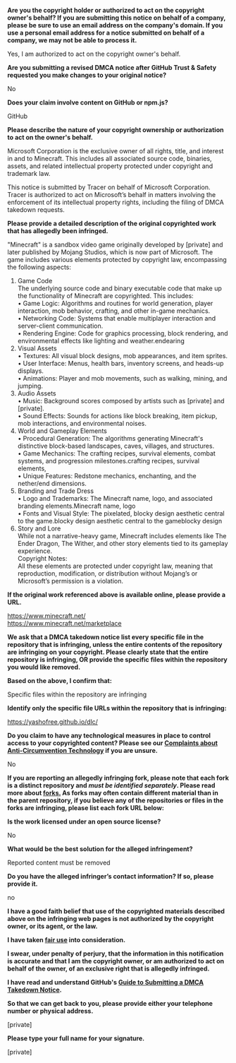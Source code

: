 **Are you the copyright holder or authorized to act on the copyright owner's behalf? If you are submitting this notice on behalf of a company, please be sure to use an email address on the company's domain. If you use a personal email address for a notice submitted on behalf of a company, we may not be able to process it.**  
  
Yes, I am authorized to act on the copyright owner's behalf.  
  
**Are you submitting a revised DMCA notice after GitHub Trust & Safety requested you make changes to your original notice?**  
  
No  
  
**Does your claim involve content on GitHub or npm.js?**  
  
GitHub  
  
**Please describe the nature of your copyright ownership or authorization to act on the owner's behalf.**  
  
Microsoft Corporation is the exclusive owner of all rights, title, and interest in and to Minecraft. This includes all associated source code, binaries, assets, and related intellectual property protected under copyright and trademark law.  
  
This notice is submitted by Tracer on behalf of Microsoft Corporation. Tracer is authorized to act on Microsoft’s behalf in matters involving the enforcement of its intellectual property rights, including the filing of DMCA takedown requests.  
  
**Please provide a detailed description of the original copyrighted work that has allegedly been infringed.**  
  
"Minecraft" is a sandbox video game originally developed by [private] and later published by Mojang Studios, which is now part of Microsoft. The game includes various elements protected by copyright law, encompassing the following aspects:  
1. Game Code  
The underlying source code and binary executable code that make up the functionality of Minecraft are copyrighted. This includes:  
• Game Logic: Algorithms and routines for world generation, player interaction, mob behavior, crafting, and other in-game mechanics.  
• Networking Code: Systems that enable multiplayer interaction and server-client communication.  
• Rendering Engine: Code for graphics processing, block rendering, and environmental effects like lighting and weather.endearing  
2. Visual Assets  
• Textures: All visual block designs, mob appearances, and item sprites.  
• User Interface: Menus, health bars, inventory screens, and heads-up displays.  
• Animations: Player and mob movements, such as walking, mining, and jumping.  
3. Audio Assets  
• Music: Background scores composed by artists such as [private] and [private].  
• Sound Effects: Sounds for actions like block breaking, item pickup, mob interactions, and environmental noises.  
4. World and Gameplay Elements  
• Procedural Generation: The algorithms generating Minecraft's distinctive block-based landscapes, caves, villages, and structures.  
• Game Mechanics: The crafting recipes, survival elements, combat systems, and progression milestones.crafting recipes, survival elements,  
• Unique Features: Redstone mechanics, enchanting, and the nether/end dimensions.  
5. Branding and Trade Dress  
• Logo and Trademarks: The Minecraft name, logo, and associated branding elements.Minecraft name, logo  
• Fonts and Visual Style: The pixelated, blocky design aesthetic central to the game.blocky design aesthetic central to the gameblocky design  
6. Story and Lore  
While not a narrative-heavy game, Minecraft includes elements like The Ender Dragon, The Wither, and other story elements tied to its gameplay experience.  
Copyright Notes:  
All these elements are protected under copyright law, meaning that reproduction, modification, or distribution without Mojang’s or Microsoft’s permission is a violation.  
  
**If the original work referenced above is available online, please provide a URL.**  
  
https://www.minecraft.net/    
https://www.minecraft.net/marketplace  
  
**We ask that a DMCA takedown notice list every specific file in the repository that is infringing, unless the entire contents of the repository are infringing on your copyright. Please clearly state that the entire repository is infringing, OR provide the specific files within the repository you would like removed.**  
  
**Based on the above, I confirm that:**  
  
Specific files within the repository are infringing  
  
**Identify only the specific file URLs within the repository that is infringing:**  
  
https://yashofree.github.io/dlc/  
  
**Do you claim to have any technological measures in place to control access to your copyrighted content? Please see our <a href="https://docs.github.com/articles/guide-to-submitting-a-dmca-takedown-notice#complaints-about-anti-circumvention-technology">Complaints about Anti-Circumvention Technology</a> if you are unsure.**  
  
No  
  
**If you are reporting an allegedly infringing fork, please note that each fork is a distinct repository and <i>must be identified separately</i>. Please read more about <a href="https://docs.github.com/articles/dmca-takedown-policy#b-what-about-forks-or-whats-a-fork">forks.</a> As forks may often contain different material than in the parent repository, if you believe any of the repositories or files in the forks are infringing, please list each fork URL below:**  
  
**Is the work licensed under an open source license?**  
  
No  
  
**What would be the best solution for the alleged infringement?**  
  
Reported content must be removed  
  
**Do you have the alleged infringer’s contact information? If so, please provide it.**  
  
no  
  
**I have a good faith belief that use of the copyrighted materials described above on the infringing web pages is not authorized by the copyright owner, or its agent, or the law.**  
  
**I have taken <a href="https://www.lumendatabase.org/topics/22">fair use</a> into consideration.**  
  
**I swear, under penalty of perjury, that the information in this notification is accurate and that I am the copyright owner, or am authorized to act on behalf of the owner, of an exclusive right that is allegedly infringed.**  
  
**I have read and understand GitHub's <a href="https://docs.github.com/articles/guide-to-submitting-a-dmca-takedown-notice/">Guide to Submitting a DMCA Takedown Notice</a>.**  
  
**So that we can get back to you, please provide either your telephone number or physical address.**  
  
[private]  
  
**Please type your full name for your signature.**  
  
[private]  

